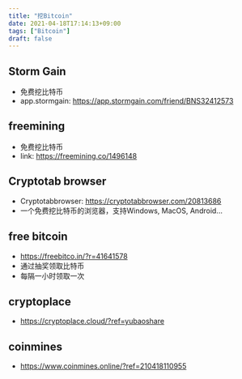 ```yaml
---
title: "挖Bitcoin"
date: 2021-04-18T17:14:13+09:00
tags: ["Bitcoin"]
draft: false
---
```


## Storm Gain
- 免费挖比特币
- app.stormgain: https://app.stormgain.com/friend/BNS32412573

## freemining
- 免费挖比特币
- link: https://freemining.co/1496148

## Cryptotab browser
- Cryptotabbrowser: https://cryptotabbrowser.com/20813686
-  一个免费挖比特币的浏览器，支持Windows, MacOS, Android...

## free bitcoin
- https://freebitco.in/?r=41641578
- 通过抽奖领取比特币
- 每隔一小时领取一次

## cryptoplace
- https://cryptoplace.cloud/?ref=yubaoshare

## coinmines
- https://www.coinmines.online/?ref=210418110955

